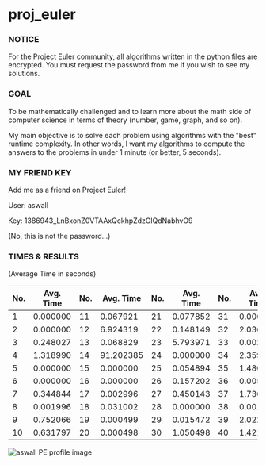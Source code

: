 # proj_euler

### NOTICE
For the Project Euler community, all algorithms written in the python files are encrypted.
You must request the password from me if you wish to see my solutions.

### GOAL
To be mathematically challenged and to learn more about the math side of computer science
in terms of theory (number, game, graph, and so on). 

My main objective is to solve each problem using algorithms with the "best" runtime complexity.
In other words, I want my algorithms to compute the answers to the problems in under 1 minute (or better, 5 seconds).

### MY FRIEND KEY
Add me as a friend on Project Euler!  

User: aswall  

Key: 1386943_LnBxonZ0VTAAxQckhpZdzGlQdNabhvO9 

(No, this is not the password...)


### TIMES & RESULTS
(Average Time in seconds)


| No. | Avg. Time | No. | Avg. Time | No. | Avg. Time | No. | Avg. Time | No. | Avg. Time | No. | Avg. Time | No. | Avg. Time |
| --- | ---| --- | ---| --- | ---   | --- | ---- | --- | --- | --- | --- | --- | ---|
|1|0.000000|11|0.067921|21|0.077852|31|0.000498|41|7.826935|51|0.229560|61|0.019986|
|2|0.000000|12|6.924319|22|0.148149|32|2.036123|42|24.226883|52|0.113286|62|0.024986|
|3|0.248027|13|0.068829|23|5.793971|33|0.002996|43|7.685535|53|0.026450|63|0.000000|
|4|1.318990|14|91.202385|24|0.000000|34|2.359007|44|0.267491|54|0.100808|64|0.304038|
|5|0.000000|15|0.000000|25|0.054894|35|1.480683|45|4.131469|55|0.096315|65|0.000000|
|6|0.000000|16|0.000000|26|0.157202|36|0.005987|46|1.496652|56|0.206110|66|0.017989|
|7|0.344844|17|0.002996|27|0.450143|37|1.736196|47|0.048907|57|0.005988|67|0.011992|
|8|0.001996|18|0.031002|28|0.000000|38|0.001995|48|1.116707|58|0.388261|68|2.285578|
|9|0.752066|19|0.000499|29|0.015472|39|2.022154|49|0.402733|59|0.001498|69|0.000998|
|10|0.631797|20|0.000498|30|1.050498|40|1.421792|50|0.024120|60|23.291162|70|1.249181|

<img src="https://projecteuler.net/profile/aswall.png" alt="aswall PE profile image">